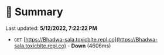 # 📖 Summary
Last updated: **5/12/2022, 7:22:22 PM**

- `GET` [https://Bhadwa-sala.toxicblte.repl.co](https://Bhadwa-sala.toxicblte.repl.co) - **Down** (4606ms)

